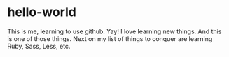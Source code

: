 # hello-world
This is me, learning to use github. Yay!
I love learning new things. And this is one of those things. Next on my list of things to conquer are learning Ruby, Sass, Less, etc. 
